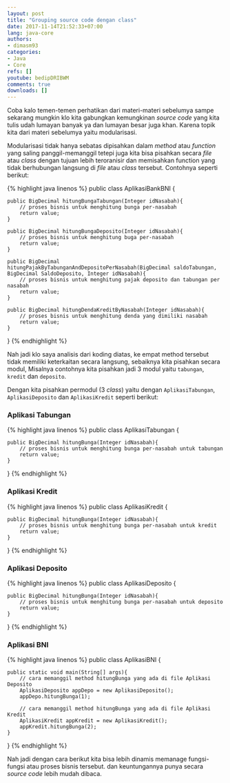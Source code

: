 ```yaml
---
layout: post
title: "Grouping source code dengan class"
date: 2017-11-14T21:52:33+07:00
lang: java-core
authors:
- dimasm93
categories:
- Java
- Core
refs: []
youtube: bedipDRIBWM
comments: true
downloads: []
---
```


Coba kalo temen-temen perhatikan dari materi-materi sebelumya sampe sekarang mungkin klo kita gabungkan kemungkinan _source code_ yang kita tulis udah lumayan banyak ya dan lumayan besar juga khan. Karena topik kita dari materi sebelumya yaitu modularisasi. 

<!--more-->

Modularisasi tidak hanya sebatas dipisahkan dalam _method_ atau _function_ yang saling panggil-memanggil tetepi juga kita bisa pisahkan secara _file_ atau _class_ dengan tujuan lebih teroranisir dan memisahkan function yang tidak berhubungan langsung di _file_ atau _class_ tersebut. Contohnya seperti berikut:

{% highlight java linenos %}
public class AplikasiBankBNI {

    public BigDecimal hitungBungaTabungan(Integer idNasabah){
        // proses bisnis untuk menghitung bunga per-nasabah
        return value;
    }

    public BigDecimal hitungBungaDeposito(Integer idNasabah){
        // proses bisnis untuk menghitung buga per-nasabah
        return value;
    }

    public BigDecimal hitungPajakByTabunganAndDepositoPerNasabah(BigDecimal saldoTabungan, BigDecimal SaldoDeposito, Integer idNasabah){
        // proses bisnis untuk menghitung pajak deposito dan tabungan per nasabah
        return value;
    }

    public BigDecimal hitungDendaKreditByNasabah(Integer idNasabah){
        // proses bisnis untuk menghitung denda yang dimiliki nasabah
        return value;
    }
}
{% endhighlight %}

Nah jadi klo saya analisis dari koding diatas, ke empat method tersebut tidak memiliki keterkaitan secara langsung, sebaiknya kita pisahkan secara modul, Misalnya contohnya kita pisahkan jadi 3 modul yaitu `tabungan`, `kredit` dan `deposito`.

Dengan kita pisahkan permodul (3 _class_) yaitu dengan `AplikasiTabungan`, `AplikasiDeposito` dan `AplikasiKredit` seperti berikut:

### Aplikasi Tabungan

{% highlight java linenos %}
public class AplikasiTabungan {

    public BigDecimal hitungBunga(Integer idNasabah){
        // proses bisnis untuk menghitung bunga per-nasabah untuk tabungan
        return value;
    }

}
{% endhighlight %}

### Aplikasi Kredit

{% highlight java linenos %}
public class AplikasiKredit {

    public BigDecimal hitungBunga(Integer idNasabah){
        // proses bisnis untuk menghitung bunga per-nasabah untuk kredit
        return value;
    }

}
{% endhighlight %}

### Aplikasi Deposito

{% highlight java linenos %}
public class AplikasiDeposito {

    public BigDecimal hitungBunga(Integer idNasabah){
        // proses bisnis untuk menghitung bunga per-nasabah untuk deposito
        return value;
    }

}
{% endhighlight %}

### Aplikasi BNI

{% highlight java linenos %}
public class AplikasiBNI {

    public static void main(String[] args){
        // cara memanggil method hitungBunga yang ada di file Aplikasi Deposito
        AplikasiDeposito appDepo = new AplikasiDeposito();
        appDepo.hitungBunga(1);

        // cara memanggil method hitungBunga yang ada di file Aplikasi Kredit
        AplikasiKredit appKredit = new AplikasiKredit();
        appKredit.hitungBunga(2);
    }
}
{% endhighlight %}

Nah jadi dengan cara berikut kita bisa lebih dinamis memanage fungsi-fungsi atau proses bisnis tersebut. dan keuntungannya punya secara _source code_ lebih mudah dibaca.


